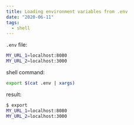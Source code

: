 ```yaml
---
title: Loading environment variables from .env
date: "2020-06-11"
tags:
  - shell 
---
```


`.env` file:

```sh
MY_URL_1=localhost:8080
MY_URL_2=localhost:3000
```

shell command:

```sh
export $(cat .env | xargs)
```

result:

```sh
$ export
MY_URL_1=localhost:8080
MY_URL_2=localhost:3000
```
